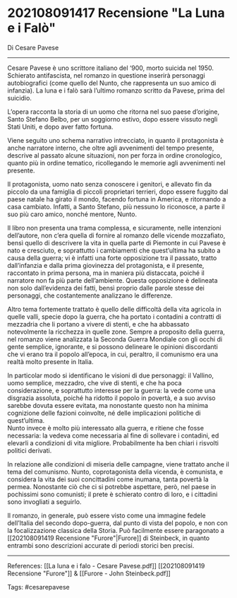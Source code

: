 # 202108091417 Recensione "La Luna e i Falò"
Di Cesare Pavese
 
---

Cesare Pavese è uno scrittore italiano del ‘900, morto suicida nel 1950. Schierato antifascista, nel romanzo in questione inserirà personaggi autobiografici (come quello del Nunto, che rappresenta un suo amico di infanzia). La luna e i falò sarà l’ultimo romanzo scritto da Pavese, prima del suicidio.

L’opera racconta la storia di un uomo che ritorna nel suo paese d’origine, Santo Stefano Belbo, per un soggiorno estivo, dopo essere vissuto negli Stati Uniti, e dopo aver fatto fortuna.

Viene seguito uno schema narrativo intrecciato, in quanto il protagonista è anche narratore interno, che oltre agli avvenimenti del tempo presente, descrive al passato alcune situazioni, non per forza in ordine cronologico, quanto più in ordine tematico, ricollegando le memorie agli avvenimenti nel presente.

Il protagonista, uomo nato senza conoscere i genitori, e allevato fin da piccolo da una famiglia di piccoli proprietari terrieri, dopo essere fuggito dal paese natale ha girato il mondo, facendo fortuna in America, e ritornando a casa cambiato. Infatti, a Santo Stefano, più nessuno lo riconosce, a parte il suo più caro amico, nonché mentore, Nunto.

Il libro non presenta una trama complessa, e sicuramente, nelle intenzioni dell’autore, non c’era quella di fornire al romanzo delle vicende mozzafiato, bensì quello di descrivere la vita in quella parte di Piemonte in cui Pavese è nato e cresciuto, e soprattutto i cambiamenti che quest’ultima ha subito a causa della guerra; vi è infatti una forte opposizione tra il passato, tratto dall’infanzia e dalla prima giovinezza del protagonista, e il presente, raccontato in prima persona, ma in maniera più distaccata, poiché il narratore non fa più parte dell’ambiente. Questa opposizione è delineata non solo dall’evidenza dei fatti, bensì proprio dalle parole stesse dei personaggi, che costantemente analizzano le differenze.

Altro tema fortemente trattato è quello delle difficoltà della vita agricola in quelle valli, specie dopo la guerra, che ha portato i contadini a contratti di mezzadria che li portano a vivere di stenti, e che ha abbassato notevolmente la ricchezza in quelle zone. Sempre a proposito della guerra, nel romanzo viene analizzata la Seconda Guerra Mondiale con gli occhi di gente semplice, ignorante, e si possono delineare le opinioni discordanti che vi erano tra il popolo all’epoca, in cui, peraltro, il comunismo era una realtà molto presente in Italia.

In particolar modo si identificano le visioni di due personaggi: il Vallino, uomo semplice, mezzadro, che vive di stenti, e che ha poca considerazione, e soprattutto interesse per la guerra: la vede come una disgrazia assoluta, poiché ha ridotto il popolo in povertà, e a suo avviso sarebbe dovuta essere evitata, ma nonostante questo non ha minima cognizione delle fazioni coinvolte, né delle implicazioni politiche di quest’ultima.  
Nunto invece è molto più interessato alla guerra, e ritiene che fosse necessaria: la vedeva come necessaria al fine di sollevare i contadini, ed elevarli a condizioni di vita migliore. Probabilmente ha ben chiari i risvolti politici derivati.

In relazione alle condizioni di miseria delle campagne, viene trattato anche il tema del comunismo. Nunto, coprotagonista della vicenda, è comunista, e considera la vita dei suoi concittadini come inumana, tanta povertà la permea. Nonostante ciò che ci si potrebbe aspettare, però, nel paese in pochissimi sono comunisti; il prete è schierato contro di loro, e i cittadini sono invogliati a seguirlo.

Il romanzo, in generale, può essere visto come una immagine fedele dell’Italia del secondo dopo-guerra, dal punto di vista del popolo, e non con la focalizzazione classica della Storia. Può facilmente essere paragonato a [[202108091419 Recensione "Furore"|Furore]]  di Steinbeck, in quanto entrambi sono descrizioni accurate di periodi storici ben precisi.

---

References:
	[[La luna e i falo - Cesare Pavese.pdf]]
	[[202108091419 Recensione "Furore"]] & [[Furore - John Steinbeck.pdf]]
	
Tags:
	#cesarepavese
